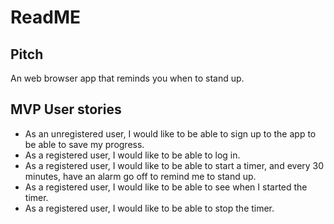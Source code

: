 # ReadME
## Pitch
An web browser app that reminds you when to stand up.

## MVP User stories
- As an unregistered user, I would like to be able to sign up to the app to be able to save my progress.
- As a registered user, I would like to be able to log in.
- As a registered user, I would like to be able to start a timer, and every 30 minutes, have an alarm go off to remind me to stand up.
- As a registered user, I would like to be able to see when I started the timer.
- As a registered user, I would like to be able to stop the timer.
